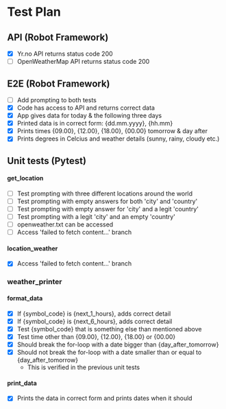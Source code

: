 # Test Plan

## API (Robot Framework)

- [x] Yr.no API returns status code 200
- [ ] OpenWeatherMap API returns status code 200

## E2E (Robot Framework)

- [ ] Add prompting to both tests
- [x] Code has access to API and returns correct data
- [x] App gives data for today & the following three days
- [x] Printed data is in correct form: {dd.mm.yyyy}, {hh.mm}
- [x] Prints times {09.00}, {12.00}, {18.00}, {00.00} tomorrow & day after
- [x] Prints degrees in Celcius and weather details (sunny, rainy, cloudy etc.)

## Unit tests (Pytest)

#### get_location

- [ ] Test prompting with three different locations around the world
- [ ] Test prompting with empty answers for both 'city' and 'country'
- [ ] Test prompting with empty answer for 'city' and a legit 'country' 
- [ ] Test prompting with a legit 'city' and an empty 'country'
- [ ] openweather.txt can be accessed
- [ ] Access 'failed to fetch content...' branch

#### location_weather
- [x] Access 'failed to fetch content...' branch

### weather_printer

#### format_data
- [x] If {symbol_code} is {next_1_hours}, adds correct detail 
- [x] If {symbol_code} is {next_6_hours}, adds correct detail 
- [x] Test {symbol_code} that is something else than mentioned above
- [x] Test time other than {09.00}, {12.00}, {18.00} or {00.00}
- [x] Should break the for-loop with a date bigger than {day_after_tomorrow}
- [x] Should not break the for-loop with a date smaller than or equal to {day_after_tomorrow}
  - This is verified in the previous unit tests

#### print_data
- [x] Prints the data in correct form and prints dates when it should